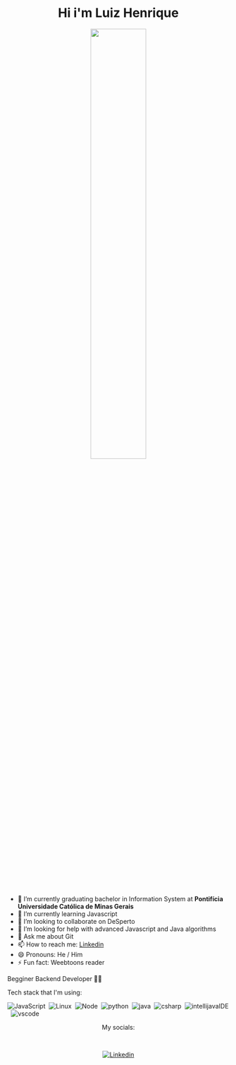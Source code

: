 <h1 align= "center"><b> Hi i'm Luiz Henrique </b></h1>
<p align="center"><img width=50% src="https://media.giphy.com/media/DSxKEQoQix9hC/giphy.gif"></p>


- 🔭 I’m currently graduating bachelor in Information System at **Pontifícia Universidade Católica de Minas Gerais**
- 🌱 I’m currently learning Javascript
- 👯 I’m looking to collaborate on DeSperto
- 🤔 I’m looking for help with advanced Javascript and Java algorithms
- 💬 Ask me about Git 
- 📫 How to reach me: [Linkedin](https://www.linkedin.com/in/luizhassis01)
- 😄 Pronouns: He / Him
- ⚡ Fun fact: Weebtoons reader

Begginer Backend Developer 👩‍💻

Tech stack that I'm using: 

![JavaScript](https://img.shields.io/badge/-JavaScript-FEAE32?style=flat&logoColor=fff&logo=javascript)&nbsp;
![Linux](https://img.shields.io/badge/-Linux-f2930d?style=flat&logoColor=fff&logo=linux)&nbsp;
![Node](https://img.shields.io/badge/-Node.js-5B9856?style=flat&logoColor=fff&logo=node.js)&nbsp;
![python](https://img.shields.io/badge/Python-FFD43B?style=flat&logo=python&logoColor=darkgreen)&nbsp;
![java](https://img.shields.io/badge/Java-ED8B00?style=flat&logo=java&logoColor=white)&nbsp;
![csharp](https://img.shields.io/badge/C%23-239120?style=flat&logo=c-sharp&logoColor=white)&nbsp;
![intellijavaIDE](https://img.shields.io/badge/IntelliJIDEA-000000.svg?style=flat&logo=intellij-idea&logoColor=white)&nbsp;
![vscode](https://img.shields.io/badge/Visual_Studio_Code-0078D4?style=flat&logo=visual%20studio%20code&logoColor=white)&nbsp;


<div>
   <p align="center">My socials:</p><br>
   <p align="center">   
   <a href="https://www.linkedin.com/in/luizhassis01"><img alt="Linkedin" src="https://img.shields.io/badge/-LinkedIn-blue?style=for-the-badge&logo=Linkedin&logoColor=white"></a>
   </p>
</div>
